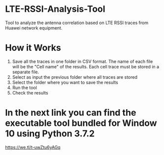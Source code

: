 # LTE-RSSI-Analysis-Tool
Tool to analyze the antenna correlation based on LTE RSSI traces from Huawei network equipment.

# How it Works

1) Save all the traces in one folder in CSV format. The name of each file will be the "Cell name" of the results. Each cell trace must be stored in a separate file.
2) Select as input the previous folder where all traces are stored
4) Select the folder where you want to save the results
3) Run the tool
4) Check the results


# In the next link you can find the executable tool bundled for Window 10 using Python 3.7.2

https://we.tl/t-uwZtu6yAGq